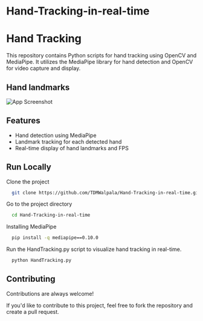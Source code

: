 # Hand-Tracking-in-real-time
# Hand Tracking

This repository contains Python scripts for hand tracking using OpenCV and MediaPipe. It utilizes the MediaPipe library for hand detection and OpenCV for video capture and display.


## Hand landmarks

![App Screenshot](https://developers.google.com/static/mediapipe/images/solutions/hand-landmarks.png)


## Features

- Hand detection using MediaPipe
- Landmark tracking for each detected hand
- Real-time display of hand landmarks and FPS


## Run Locally

Clone the project

```bash
  git clone https://github.com/TDMWalpala/Hand-Tracking-in-real-time.git
```

Go to the project directory

```bash
  cd Hand-Tracking-in-real-time
```

Installing MediaPipe

```bash
  pip install -q mediapipe==0.10.0
```

Run the HandTracking.py script to visualize hand tracking in real-time.

```bash
  python HandTracking.py
```


## Contributing

Contributions are always welcome!

If you'd like to contribute to this project, feel free to fork the repository and create a pull request.

